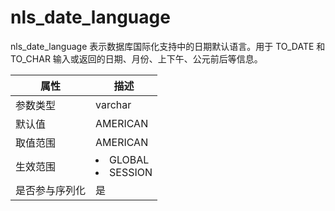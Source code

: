 # nls_date_language

nls_date_language 表示数据库国际化支持中的日期默认语言。用于 TO_DATE 和 TO_CHAR 输入或返回的日期、月份、上下午、公元前后等信息。

| **属性**  |                                                   **描述**                                                   |
|---------|------------------------------------------------------------------------------------------------------------|
| 参数类型    | varchar                                                                                                    |
| 默认值     | AMERICAN                                                                                                   |
| 取值范围    | AMERICAN                                                                                                   |
| 生效范围    | <li> GLOBAL   <li> SESSION    |
| 是否参与序列化 | 是                                                                                                          |

